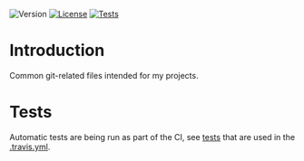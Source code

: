 ![Version](https://img.shields.io/badge/version-1.0.0-green.svg)
[![License](https://img.shields.io/badge/license-MIT_License-green.svg?style=flat)](LICENSE)
[![Tests](https://travis-ci.org/karel-burda/git-helpers.svg?branch=develop)](https://travis-ci.org/karel-burda/git-helpers)

# Introduction
Common git-related files intended for my projects.

# Tests
Automatic tests are being run as part of the CI, see [tests](tests/integration) that are used in the [.travis.yml](.travis.yml).
